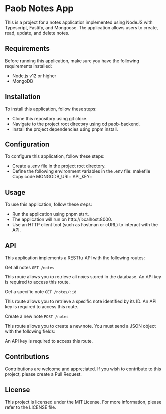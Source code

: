 # Paob Notes App

This is a project for a notes application implemented using NodeJS with Typescript, Fastify, and Mongoose. The application allows users to create, read, update, and delete notes.

## Requirements
Before running this application, make sure you have the following requirements installed:

- Node.js v12 or higher
- MongoDB

## Installation
To install this application, follow these steps:

- Clone this repository using git clone.
- Navigate to the project root directory using cd paob-backend.
- Install the project dependencies using pnpm install.

## Configuration
To configure this application, follow these steps:

- Create a .env file in the project root directory.
- Define the following environment variables in the .env file:
makefile
Copy code
MONGODB_URI=<MongoDB connection URI>
API_KEY=<API key>

## Usage
To use this application, follow these steps:

- Run the application using pnpm start.
- The application will run on http://localhost:8000.
- Use an HTTP client tool (such as Postman or cURL) to interact with the API.


## API
This application implements a RESTful API with the following routes:

Get all notes
`GET /notes`

This route allows you to retrieve all notes stored in the database. An API key is required to access this route.

Get a specific note
`GET /notes/:id`

This route allows you to retrieve a specific note identified by its ID. An API key is required to access this route.

Create a new note
`POST /notes`

This route allows you to create a new note. You must send a JSON object with the following fields:

An API key is required to access this route.


## Contributions
Contributions are welcome and appreciated. If you wish to contribute to this project, please create a Pull Request.

## License
This project is licensed under the MIT License. For more information, please refer to the LICENSE file.